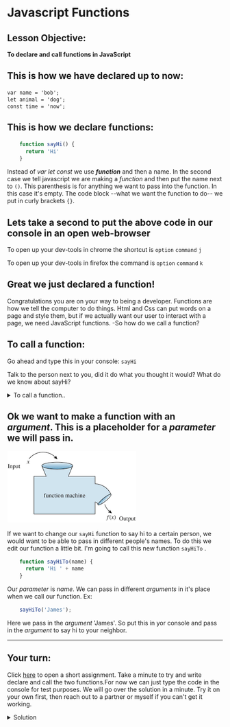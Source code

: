 # Javascript Functions

## Lesson Objective:
**To declare and call functions in JavaScript**

## This is how we have declared up to now:
    var name = 'bob';
    let animal = 'dog';
    const time = 'now';
## This is how we declare functions:
```javascript
    function sayHi() {
      return 'Hi'
    }
```

Instead of *var* *let* *const* we use ***function***  and then a name. In the second case we tell javascript we are making a *function* and then put the name next to `()`. This parenthesis is for anything we want to pass into the function. In this case it's empty. The code block  --what we want the function to do-- we put in curly brackets `{}`.
## Lets take a second to put the above code in our console in an open web-browser

To open up your dev-tools in chrome the shortcut is  `option` `command` `j`

To open up your dev-tools in firefox the command is `option` `command` `k`

## Great we just declared a function!
Congratulations you are on your way to being a developer. Functions are how we tell the computer to do things. Html and Css can put words on a page and style them, but if we actually want our user to interact with a page, we need JavaScript functions.
-So how do we call a function?

## To call a function:
Go ahead and type this in your console:
    `sayHi`

Talk to the person next to you, did it do what you thought it would? What do we know about sayHi?
<details>
  <summary>To call a function..</summary>


We need to go ahead and type these all important `()`  in our code. So now type in `sayHi()` and see what we get
</details>

## Ok we want to make a function with an *argument*. This is a placeholder for a *parameter* we will pass in.
![image of function diagram](function.png)

If we want to change our `sayHi` function to say hi to a certain person, we would want to be able to pass in different people's names. To do this we edit our function a little bit. I'm going to call this new function `sayHiTo` .

```javascript    
    function sayHiTo(name) {
      return 'Hi ' + name
    }
```

Our *parameter* is *name*. We can pass in different *arguments* in it's place when we call our function.
Ex:

```javascript
    sayHiTo('James');
```

Here we pass in the *argument* 'James'. So put this in yor console and pass in the *argument* to say hi to your neighbor.

---
## Your turn:
Click [here](javascript-functions-assignment.js) to open a short assignment. Take a minute to try and write declare and call the two functions.For now we can just type the code in the console for test purposes. We will go over the solution in a minute. Try it on your own first, then reach out to a partner or myself if you can't get it working. 


<details>
  <summary>Solution</summary>

    // Write a function that has two parameters and sums them together
```javascript
    function addNums(x, y) {
    //write your code here
      return x + y;
    //DON'T forget to return the value
    }


    //call the function with the arguments 3 and 5
    addNums(3, 5)  // returns 8

    //************************************************************
    // Declare a function greetFrom(), that has a parameter name, that then returns 'Greetings from <whatever name is passed in>'
    function greetFrom(name) {
      return 'Greetings from ' + name;
    }

    // Call the function passing in your own name as an argument
    greetFrom('James') // returns 'Greetings from James'
    ```

 </details>


